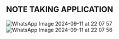 ## NOTE TAKING APPLICATION

![WhatsApp Image 2024-09-11 at 22 07 57](https://github.com/user-attachments/assets/a798629c-3f23-4cfa-9583-69735f8e3c0a)
![WhatsApp Image 2024-09-11 at 22 07 56](https://github.com/user-attachments/assets/a1f0e40e-2b64-45f0-abc9-c1fb809e1363)
